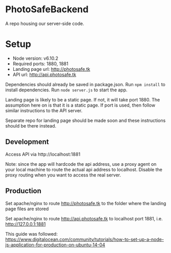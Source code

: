 # PhotoSafeBackend
A repo housing our server-side code.

# Setup
* Node version: v6.10.2
* Required ports: 1880, 1881
* Landing page url: http://photosafe.tk
* API url: http://api.photosafe.tk

Dependencies should already be saved in package.json. Run `npm install` to install dependencies. Run `node server.js` to start the app.

Landing page is likely to be a static page. If not, it will take port 1880. The assumption here on is that it is a static page. If port is used, then follow similar instructions to the API server.

Separate repo for landing page should be made soon and these instructions should be there instead.

## Development
Access API via http://localhost:1881

Note: since the app will hardcode the api address, use a proxy agent on your local machine to route the actual api address to localhost. Disable the proxy routing when you want to access the real server.

## Production
Set apache/nginx to route http://photosafe.tk to the folder where the landing page files are stored

Set apache/nginx to route http://api.photosafe.tk to localhost port 1881, i.e. http://127.0.0.1:1881

This guide was followed: https://www.digitalocean.com/community/tutorials/how-to-set-up-a-node-js-application-for-production-on-ubuntu-14-04
